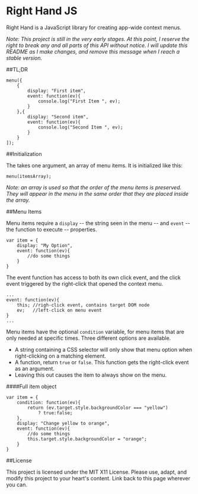 Right Hand JS
=======

Right Hand is a JavaScript library for creating app-wide context menus.

_Note: This project is still in the very early stages. At this point, I reserve the right to break any and all parts of this API without notice. I will update this README as I make changes, and remove this message when I reach a stable version._

##TL;DR

	menu({
		{
			display: "First item",
			event: function(ev){
				console.log("First Item ", ev);
			}
		},{
			display: "Second item",
			event: function(ev){
				console.log("Second Item ", ev);
			}
		}
	]);
	
##Initialization

The takes one argument, an array of menu items. It is initialized like this:

	menu(itemsArray);
	
_Note: an array is used so that the order of the menu items is preserved. They will appear in the menu in the same order that they are placed inside the array._
	
##Menu Items

Menu items require a `display` -- the string seen in the menu -- and `event` -- the function to execute -- properties.

	var item = {
		display: "My Option",
		event: function(ev){
			//do some things
		}
	}
	
The event function has access to both its own click event, and the click event triggered by the right-click that opened the context menu.

	...
	event: function(ev){
		this; //righ-click event, contains target DOM node
		ev;   //left-click on menu event
	}
	...
	
Menu items have the optional `condition` variable, for menu items that are only needed at specific times. Three different options are available.
- A string containing a CSS selector will only show that menu option when right-clicking on a matching element.
- A function, return `true` or `false`. This function gets the right-click event as an argument.
- Leaving this out causes the item to always show on the menu.

####Full item object

	var item = {
		condition: function(ev){
			return (ev.target.style.backgroundColor === "yellow")
				? true:false;
		},
		display: "Change yellow to orange",
		event: function(ev){
			//do some things
			this.target.style.backgroundColor = "orange";
		}
	}

##License

This project is licensed under the MIT X11 License. Please use, adapt, and modify this project to your heart's content. Link back to this page wherever you can.
